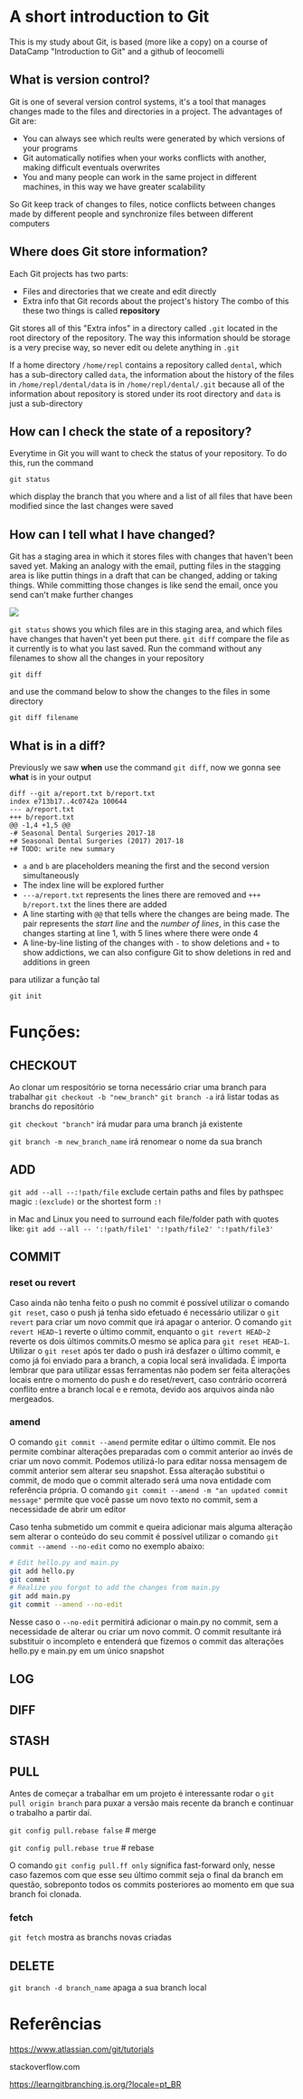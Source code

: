 # A short introduction to Git

This is my study about Git, is based (more like a copy) on a course of DataCamp "Introduction to Git" and a github of leocomelli



## What is version control?

Git is one of several version control systems, it's a tool that manages changes made to the files and directories in a project. The advantages of Git are:
- You can always see which reults were generated by which versions of your programs
- Git automatically notifies when your works conflicts with another, making difficult eventuals overwrites
- You and many people can work in the same project in different machines, in this way we have greater scalability

So Git keep track of changes to files, notice conflicts between changes made by different people and synchronize files between different computers

## Where does Git store information?

Each Git projects has two parts:
- Files and directories that we create and edit directly
- Extra info that Git records about the project's history
The combo of this these two things is called __repository__

Git stores all of this "Extra infos" in a directory called `.git` located in the root directory of the repository. The way this information should be storage is a very precise way, so never edit ou delete anything in `.git`

If a home directory `/home/repl` contains a repository called `dental`, which has a  sub-directory called `data`, the information about the history of the files in `/home/repl/dental/data` is in `/home/repl/dental/.git` because all of the information about repository is stored under its root directory and `data` is just a sub-directory

## How can I check the state of a repository?

Everytime in Git you will want to check the status of your repository. To do this, run the command

```
git status
```
which display the branch that you where and a list of all files that have been modified since the last changes were saved

## How can I tell what I have changed?

Git has a staging area in which it stores files with changes that haven't been saved yet. Making an analogy with the email, putting files in the stagging area is like puttin things in a draft that can be changed, adding or taking things. While committing those changes is like send the email, once you send can't make further changes

![](https://miro.medium.com/max/686/1*diRLm1S5hkVoh5qeArND0Q.png)

`git status` shows you which files are in this staging area, and which files have changes that haven't yet been put there. `git diff` compare the file as it currently is to what you last saved. Run the command without any filenames to show all the changes in your repository

```
git diff
```
 and use the command below to show the changes to the files in some directory

```
git diff filename
```

## What is in a diff?

Previously we saw __when__ use the command `git diff`, now we gonna see __what__ is in your output

```
diff --git a/report.txt b/report.txt
index e713b17..4c0742a 100644
--- a/report.txt
+++ b/report.txt
@@ -1,4 +1,5 @@
-# Seasonal Dental Surgeries 2017-18
+# Seasonal Dental Surgeries (2017) 2017-18
+# TODO: write new summary
```

- `a` and `b` are placeholders meaning the first and the second version simultaneously
- The index line will be explored further
- `---a/report.txt` represents the lines there are removed and `+++ b/report.txt` the lines there are added
- A line starting with `@@` that tells where the changes are being made. The pair represents the _start line_ and the _number of lines_, in this case the changes starting at line 1, with 5 lines where there were onde 4
- A line-by-line listing of the changes with `-` to show deletions and `+` to show addictions, we can also configure Git to show deletions in red and additions in green

para utilizar a função tal 

```
git init
```

# Funções:

## CHECKOUT
Ao clonar um respositório se torna necessário criar uma branch para trabalhar `git checkout -b "new_branch"`
`git branch -a` irá listar todas as branchs do repositório

`git checkout "branch"` irá mudar para uma branch já existente

`git branch -m new_branch_name` irá renomear o nome da sua branch

## ADD

`git add --all --:!path/file` exclude certain paths and files by pathspec magic `:(exclude)` or the shortest form `:!`

in Mac and Linux you need to surround each file/folder path with quotes like:
`git add --all -- ':!path/file1' ':!path/file2' ':!path/file3'`

## COMMIT

### reset ou revert

Caso ainda não tenha feito o push no commit é possível utilizar o comando `git reset`, caso o push já tenha sido efetuado é necessário utilizar o `git revert` para criar um novo commit que irá apagar o anterior. O comando `git revert HEAD~1` reverte o último commit, enquanto o `git revert HEAD~2` reverte os dois últimos commits.O mesmo se aplica para `git reset HEAD~1`.
Utilizar o `git reset` após ter dado o push irá desfazer o último commit, e como já foi enviado para a branch, a copia local será invalidada.
É importa lembrar que para utilizar essas ferramentas não podem ser feita alterações locais entre o momento do push e do reset/revert, caso contrário ocorrerá conflito entre a branch local e e remota, devido aos arquivos ainda não mergeados.

### amend

O comando `git commit --amend` permite editar o último commit. Ele nos permite combinar alterações preparadas com o commit anterior ao invés de criar um novo commit. Podemos utilizá-lo para editar nossa mensagem de commit anterior sem alterar seu snapshot. Essa alteração substitui o commit, de modo que o commit alterado será uma nova entidade com referência própria.
O comando `git commit --amend -m "an updated commit message"` permite que você passe um novo texto no commit, sem a necessidade de abrir um editor

Caso tenha submetido um commit e queira adicionar mais alguma alteração sem alterar o conteúdo do seu commit é possível utilizar o comando `git commit --amend --no-edit` como no exemplo abaixo:

```bash
# Edit hello.py and main.py
git add hello.py
git commit 
# Realize you forgot to add the changes from main.py 
git add main.py 
git commit --amend --no-edit
```
Nesse caso o `--no-edit` permitirá adicionar o main.py no commit, sem a necessidade de alterar ou criar um novo commit. O commit resultante irá substituir o incompleto e entenderá que fizemos o commit das alterações hello.py e main.py em um único snapshot

## LOG

## DIFF

## STASH

## PULL

Antes de começar a trabalhar em um projeto é interessante rodar o `git pull origin branch` para puxar a versão mais recente da branch e continuar o trabalho a partir daí.

`git config pull.rebase false` # merge

`git config pull.rebase true` # rebase

O comando `git config pull.ff only` significa fast-forward only, nesse caso fazemos com que esse seu último commit seja o final da branch em questão, sobreponto todos os commits posteriores ao momento em que sua branch foi clonada.

### fetch

`git fetch` mostra as branchs novas criadas

## DELETE

`git branch -d branch_name` apaga a sua branch local

# Referências
https://www.atlassian.com/git/tutorials

stackoverflow.com

https://learngitbranching.js.org/?locale=pt_BR
